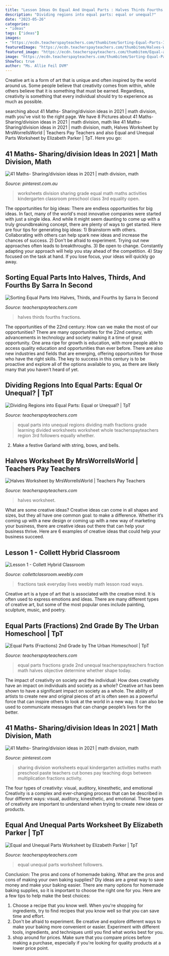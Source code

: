 ```yaml
---
title: "Lesson Ideas On Equal And Unqual Parts : Halves Thirds Fourths Fractions"
description: "Dividing regions into equal parts: equal or unequal?"
date: "2023-05-26"
categories:
- "ideas"
tags: ["ideas"]
images:
- "https://ecdn.teacherspayteachers.com/thumbitem/Sorting-Equal-Parts-Into-Halves-Thirds-and-Fourths-3152210-1524668674/original-3152210-1.jpg"
featuredImage: "https://ecdn.teacherspayteachers.com/thumbitem/Halves-Worksheet-3590333-1515968115/original-3590333-1.jpg"
featured_image: "https://ecdn.teacherspayteachers.com/thumbitem/Equal-and-Unequal-Parts-Worksheet-1500873659/original-221873-3.jpg"
image: "https://ecdn.teacherspayteachers.com/thumbitem/Sorting-Equal-Parts-Into-Halves-Thirds-and-Fourths-3152210-1524668674/original-3152210-1.jpg"
ShowToc: true
author: "Ms. Allie Feil DVM"
---
```



Creative art is a form of art that is unique and often inspired by the world around us. Some people believe that creativity comes from within, while others believe that it is something that must be earned. Regardless, creativity is something that every individual should try to experience as much as possible.

	

		
searching about 41 Maths- Sharing/division ideas in 2021 | math division, math you've visit to the right page. We have 8 Pictures about 41 Maths- Sharing/division ideas in 2021 | math division, math like 41 Maths- Sharing/division ideas in 2021 | math division, math, Halves Worksheet by MrsWorrellsWorld | Teachers Pay Teachers and also Equal and Unequal Parts Worksheet by Elizabeth Parker | TpT. Here you go:
		
    
## 41 Maths- Sharing/division Ideas In 2021 | Math Division, Math

<img loading=lazy src="https://i.pinimg.com/236x/6f/cc/62/6fcc620c0b06f9697fb9f15eb2ce62fc--division-worksheets.jpg" onerror="this.onerror=null;this.src='https://tse1.mm.bing.net/th?id=OIP.4EsRRL47nPdC7FLYICqPAAAAAA&amp;pid=15.1';" alt="41 Maths- Sharing/division ideas in 2021 | math division, math">

_Source: pinterest.com.au_

>worksheets division sharing grade equal math maths activities kindergarten classroom preschool class 3rd equality open. 

	

The opportunities for big ideas:
There are endless opportunities for big ideas. In fact, many of the world's most innovative companies were started with just a single idea. And while it might seem daunting to come up with a truly groundbreaking concept, there are plenty of ways to get started. Here are four tips for generating big ideas: 1) Brainstorm with others. Collaborating with others can help spark new ideas and increase the chances of success. 2) Don't be afraid to experiment. Trying out new approaches often leads to breakthroughs. 3) Be open to change. Constantly adapting your approach will help you stay ahead of the competition. 4) Stay focused on the task at hand. If you lose focus, your ideas will quickly go away.

    
## Sorting Equal Parts Into Halves, Thirds, And Fourths By Sarra In Second

<img loading=lazy src="https://ecdn.teacherspayteachers.com/thumbitem/Sorting-Equal-Parts-Into-Halves-Thirds-and-Fourths-3152210-1524668674/original-3152210-1.jpg" onerror="this.onerror=null;this.src='https://tse2.mm.bing.net/th?id=OIP.LYX2Lb8b38-Y6Wp1bvKELgAAAA&amp;pid=15.1';" alt="Sorting Equal Parts Into Halves, Thirds, and Fourths by Sarra In Second">

_Source: teacherspayteachers.com_

>halves thirds fourths fractions. 

	

The opportunities of the 22nd century: How can we make the most of our opportunities?
There are many opportunities for the 22nd century, with advancements in technology and society making it a time of great opportunity. One area ripe for growth is education, with more people able to access quality education and opportunities than ever before. There are also new industries and fields that are emerging, offering opportunities for those who have the right skills. The key to success in this century is to be proactive and explore all of the options available to you, as there are likely many that you haven't heard of yet.

    
## Dividing Regions Into Equal Parts: Equal Or Unequal? | TpT

<img loading=lazy src="https://ecdn.teacherspayteachers.com/thumbitem/Dividing-Regions-into-Equal-Parts-Equal-or-Unequal-1768298-1426623317/original-1768298-2.jpg" onerror="this.onerror=null;this.src='https://tse4.mm.bing.net/th?id=OIP.dc0l19CEirFcwELOnsuQ1QAAAA&amp;pid=15.1';" alt="Dividing Regions into Equal Parts: Equal or Unequal? | TpT">

_Source: teacherspayteachers.com_

>equal parts into unequal regions dividing math fractions grade learning divided worksheets worksheet whole teacherspayteachers region 3rd followers equally whether. 

	

2. Make a festive Garland with string, bows, and bells.

    
## Halves Worksheet By MrsWorrellsWorld | Teachers Pay Teachers

<img loading=lazy src="https://ecdn.teacherspayteachers.com/thumbitem/Halves-Worksheet-3590333-1515968115/original-3590333-1.jpg" onerror="this.onerror=null;this.src='https://tse4.mm.bing.net/th?id=OIP.JErftj2tS4F2vKlD1QNTIAAAAA&amp;pid=15.1';" alt="Halves Worksheet by MrsWorrellsWorld | Teachers Pay Teachers">

_Source: teacherspayteachers.com_

>halves worksheet. 

	

What are some creative ideas?
Creative ideas can come in all shapes and sizes, but they all have one common goal: to make a difference. Whether it’s coming up with a new design or coming up with a new way of marketing your business, there are creative ideas out there that can help your business thrive. Here are 6 examples of creative ideas that could help your business succeed.

    
## Lesson 1 - Collett Hybrid Classroom

<img loading=lazy src="http://collettclassroom.weebly.com/uploads/9/1/1/0/9110098/2834270.png?198" onerror="this.onerror=null;this.src='https://tse1.mm.bing.net/th?id=OIP.m-9FApdrjgFVWvSD4SvUfAAAAA&amp;pid=15.1';" alt="Lesson 1 - Collett Hybrid Classroom">

_Source: collettclassroom.weebly.com_

>fractions task everyday lives weebly math lesson road ways. 

	

Creative art is a type of art that is associated with the creative mind. It is often used to express emotions and ideas. There are many different types of creative art, but some of the most popular ones include painting, sculpture, music, and poetry.

    
## Equal Parts (Fractions) 2nd Grade By The Urban Homeschool | TpT

<img loading=lazy src="https://ecdn.teacherspayteachers.com/thumbitem/Equal-Parts-Fractions-2nd-Grade-1345701936/original-91693-1.jpg" onerror="this.onerror=null;this.src='https://tse4.mm.bing.net/th?id=OIP.4TiW2HrjYkJkLmoZrz5pKQAAAA&amp;pid=15.1';" alt="Equal Parts (Fractions) 2nd Grade by The Urban Homeschool | TpT">

_Source: teacherspayteachers.com_

>equal parts fractions grade 2nd unequal teacherspayteachers fraction math halves objective determine whether shape today. 

	

The impact of creativity on society and the individual: How does creativity have an impact on individuals and society as a whole?
Creative art has been shown to have a significant impact on society as a whole. The ability of artists to create new and original pieces of art is often seen as a powerful force that can inspire others to look at the world in a new way. It can also be used to communicate messages that can change people’s lives for the better.

    
## 41 Maths- Sharing/division Ideas In 2021 | Math Division, Math

<img loading=lazy src="https://i.pinimg.com/236x/aa/3d/c0/aa3dc0a7cbb6f331823466e175bf823a--teachers-pay-teachers-bones.jpg" onerror="this.onerror=null;this.src='https://tse4.mm.bing.net/th?id=OIP.YYcOIfWPhTi3LLyzVZszLgAAAA&amp;pid=15.1';" alt="41 Maths- Sharing/division ideas in 2021 | math division, math">

_Source: pinterest.com_

>sharing division worksheets equal kindergarten activities maths math preschool paste teachers cut bones pay teaching dogs between multiplication fractions activity. 

	

The four types of creativity: visual, auditory, kinesthetic, and emotional
Creativity is a complex and ever-changing process that can be described in four different ways: visual, auditory, kinesthetic, and emotional. These types of creativity are important to understand when trying to create new ideas or products.

    
## Equal And Unequal Parts Worksheet By Elizabeth Parker | TpT

<img loading=lazy src="https://ecdn.teacherspayteachers.com/thumbitem/Equal-and-Unequal-Parts-Worksheet-1500873659/original-221873-3.jpg" onerror="this.onerror=null;this.src='https://tse3.mm.bing.net/th?id=OIP.Rdt3uXuWgTECE4pUr0z4dwAAAA&amp;pid=15.1';" alt="Equal and Unequal Parts Worksheet by Elizabeth Parker | TpT">

_Source: teacherspayteachers.com_

>equal unequal parts worksheet followers. 

	

Conclusion: The pros and cons of homemade baking.
What are the pros and cons of making your own baking supplies? Diy ideas are a great way to save money and make your baking easier. There are many options for homemade baking supplies, so it is important to choose the right one for you. Here are a few tips to help make the best choices: 
1. Choose a recipe that you know well. When you're shopping for ingredients, try to find recipes that you know well so that you can save time and effort. 
2. Don't be afraid to experiment. Be creative and explore different ways to make your baking more convenient or easier. Experiment with different tools, ingredients, and techniques until you find what works best for you. 
3. shop around for prices. Make sure that you compare prices before making a purchase, especially if you're looking for quality products at a lower price point.

